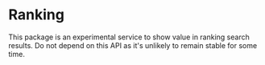 # Ranking

This package is an experimental service to show value in ranking search results. Do not depend on this API as it's unlikely to remain stable for some time.

